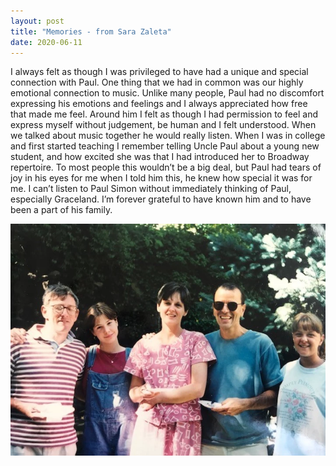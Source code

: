 ```yaml
---
layout: post
title: "Memories - from Sara Zaleta"
date: 2020-06-11
---
```


I always felt as though I was privileged to have had a unique and  special connection with Paul. One thing that we had in common was our  highly emotional connection to music. Unlike many people, Paul had no  discomfort expressing his emotions and feelings and I always appreciated  how free that made me feel. Around him I felt as though I had  permission to feel and express myself without judgement, be human and I  felt understood. When we talked about music together he would really  listen. When I was in college and first started teaching I remember  telling Uncle Paul about a young new student, and how excited she was  that I had introduced her to Broadway repertoire. To most people this wouldn’t be a big deal, but Paul had tears of joy in  his eyes for me when I told him this, he knew how special it was for  me. I can’t listen to Paul Simon without immediately thinking of Paul,  especially Graceland. I’m forever grateful to have known him and to have  been a part of his family.

![Memories from Sara Zaleta](assets/memories_from_sara_zaleta.webp)
